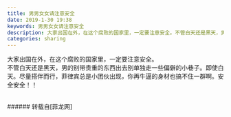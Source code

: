 ```yaml
---
title: 男男女女请注意安全
date: 2019-1-30 19:38
keywords: 男男女女请注意安全
description: 大家出国在外，在这个腐败的国家里，一定要注意安全。不管白天还是黑天，男的别带贵重的东西出去别单独走一些偏僻的小巷子。即使白天。尽量搭伴而行，菲律宾总是小团伙出现，你再牛逼的身材也搞不住一群啊。安全安全！！
categories: sharing
---
```

<td class="t_f" id="postmessage_2856870">

大家出国在外，在这个腐败的国家里，一定要注意安全。<br/>
不管白天还是黑天，男的别带贵重的东西出去别单独走一些偏僻的小巷子。即使白天。尽量搭伴而行，菲律宾总是小团伙出现，你再牛逼的身材也搞不住一群啊。安全安全！！<br/>
<br/>
</td>
###### 转载自[菲龙网]